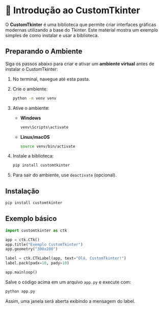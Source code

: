 # 🎨 Introdução ao CustomTkinter

O **CustomTkinter** é uma biblioteca que permite criar interfaces gráficas modernas utilizando a base do Tkinter.
Este material mostra um exemplo simples de como instalar e usar a biblioteca.


## Preparando o Ambiente

Siga os passos abaixo para criar e ativar um **ambiente virtual** antes de instalar o CustomTkinter:

1. No terminal, navegue até esta pasta.
2. Crie o ambiente:

   ```bash
   python -m venv venv
   ```
3. Ative o ambiente:
   - **Windows**
     ```bash
     venv\Scripts\activate
     ```
   - **Linux/macOS**
     ```bash
     source venv/bin/activate
     ```
4. Instale a biblioteca:

   ```bash
   pip install customtkinter
   ```
5. Para sair do ambiente, use `deactivate` (opcional).

## Instalação

```bash
pip install customtkinter
```


## Exemplo básico

```python
import customtkinter as ctk

app = ctk.CTk()
app.title("Exemplo CustomTkinter")
app.geometry("300x200")

label = ctk.CTkLabel(app, text="Olá, CustomTkinter!")
label.pack(padx=10, pady=10)

app.mainloop()
```

Salve o código acima em um arquivo `app.py` e execute com:

```bash
python app.py
```

Assim, uma janela será aberta exibindo a mensagem do label.
